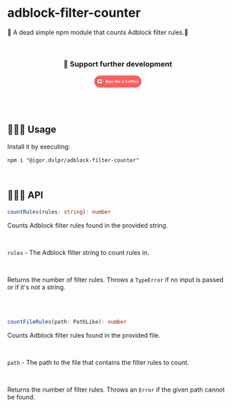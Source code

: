 # adblock-filter-counter

🐲 A dead simple npm module that counts Adblock filter rules.🦘

<br>

<div align="center">
<h3>💖 Support further development</h3>
<a href="https://ko-fi.com/igorskyflyer" target="_blank"><img src="https://raw.githubusercontent.com/igorskyflyer/igorskyflyer/main/assets/ko-fi.png" alt="Donate to igorskyflyer" width="108"></a>
</div>

<br>
<br>
<br>

## 🕵🏼‍♂️ Usage

Install it by executing:

```shell
npm i "@igor.dvlpr/adblock-filter-counter"
```

<br>

## 🤹🏼‍♂️ API

```ts
countRules(rules: string): number
```

Counts Adblock filter rules found in the provided string.

<br>

`rules` - The Adblock filter string to count rules in.

<br>

Returns the number of filter rules.
Throws a `TypeError` if no input is passed or if it's not a string.

<br>
<br>

```ts
countFileRules(path: PathLike): number
```

Counts Adblock filter rules found in the provided file.

<br>

`path` - The path to the file that contains the filter rules to count.

<br>

Returns the number of filter rules.
Throws an `Error` if the given path cannot be found.
